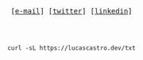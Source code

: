 <div align="center">

<p align="center">
    <samp>
      [<a href="mailto:contact@lucascastro.dev">e-mail</a>]
      [<a href="https://twitter.com/lucascastro_dev">twitter</a>]
      [<a href="https://linkedin.com/in/lucascastrodev">linkedin</a>]
    </samp>
</p>

<h2></h2><br>

```
curl -sL https://lucascastro.dev/txt
```
</div>
